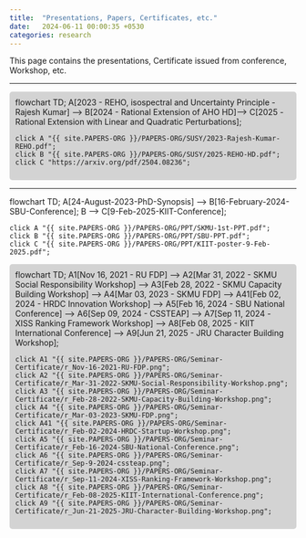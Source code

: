 ```yaml
---
title:  "Presentations, Papers, Certificates, etc."
date:   2024-06-11 00:00:35 +0530
categories: research
---
```


This page contains the presentations, Certificate issued from conference, Workshop, etc.

---

<div class="mermaid" style="background-color: lightgray; padding: 10px; border-radius: 5px;">
flowchart TD;
    A[2023 - REHO, isospectral and Uncertainty Principle - Rajesh Kumar] --> B[2024 - Rational Extension of AHO HD]--> C[2025 - Rational Extension with Linear and Quadratic Perturbations];

    click A "{{ site.PAPERS-ORG }}/PAPERS-ORG/SUSY/2023-Rajesh-Kumar-REHO.pdf";
    click B "{{ site.PAPERS-ORG }}/PAPERS-ORG/SUSY/2025-REHO-HD.pdf";
    click C "https://arxiv.org/pdf/2504.08236";
</div>



---

<div class="mermaid">
flowchart TD;
    A[24-August-2023-PhD-Synopsis] --> B[16-February-2024-SBU-Conference];
    B --> C[9-Feb-2025-KIIT-Conference];




    click A "{{ site.PAPERS-ORG }}/PAPERS-ORG/PPT/SKMU-1st-PPT.pdf";
    click B "{{ site.PAPERS-ORG }}/PAPERS-ORG/PPT/SBU-PPT.pdf";
    click C "{{ site.PAPERS-ORG }}/PAPERS-ORG/PPT/KIIT-poster-9-Feb-2025.pdf";

    
</div>





<div class="mermaid" style="background-color: lightgray; padding: 10px; border-radius: 5px;">
flowchart TD;
    A1[Nov 16, 2021 - RU FDP] --> A2[Mar 31, 2022 - SKMU Social Responsibility Workshop] --> A3[Feb 28, 2022 - SKMU Capacity Building Workshop] --> 
    A4[Mar 03, 2023 - SKMU FDP] --> 
    A41[Feb 02, 2024 - HRDC Innovation Workshop] -->
    A5[Feb 16, 2024 - SBU National Conference] --> 
    A6[Sep 09, 2024 - CSSTEAP] --> A7[Sep 11, 2024 - XISS Ranking Framework Workshop] --> 
    A8[Feb 08, 2025 - KIIT International Conference] --> A9[Jun 21, 2025 - JRU Character Building Workshop];

    click A1 "{{ site.PAPERS-ORG }}/PAPERS-ORG/Seminar-Certificate/r_Nov-16-2021-RU-FDP.png";
    click A2 "{{ site.PAPERS-ORG }}/PAPERS-ORG/Seminar-Certificate/r_Mar-31-2022-SKMU-Social-Responsibility-Workshop.png";
    click A3 "{{ site.PAPERS-ORG }}/PAPERS-ORG/Seminar-Certificate/r_Feb-28-2022-SKMU-Capacity-Building-Workshop.png";
    click A4 "{{ site.PAPERS-ORG }}/PAPERS-ORG/Seminar-Certificate/r_Mar-03-2023-SKMU-FDP.png";
    click A41 "{{ site.PAPERS-ORG }}/PAPERS-ORG/Seminar-Certificate/r_Feb-02-2024-HRDC-Startup-Workshop.png";
    click A5 "{{ site.PAPERS-ORG }}/PAPERS-ORG/Seminar-Certificate/r_Feb-16-2024-SBU-National-Conference.png";
    click A6 "{{ site.PAPERS-ORG }}/PAPERS-ORG/Seminar-Certificate/r_Sep-9-2024-cssteap.png";
    click A7 "{{ site.PAPERS-ORG }}/PAPERS-ORG/Seminar-Certificate/r_Sep-11-2024-XISS-Ranking-Framework-Workshop.png";
    click A8 "{{ site.PAPERS-ORG }}/PAPERS-ORG/Seminar-Certificate/r_Feb-08-2025-KIIT-International-Conference.png";
    click A9 "{{ site.PAPERS-ORG }}/PAPERS-ORG/Seminar-Certificate/r_Jun-21-2025-JRU-Character-Building-Workshop.png";
</div>








